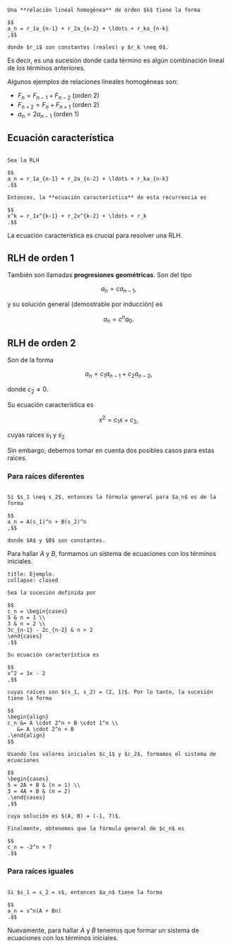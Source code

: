 ```ad-definition

Una **relación lineal homogénea** de orden $k$ tiene la forma

$$
a_n = r_1a_{n-1} + r_2a_{n-2} + \ldots + r_ka_{n-k}
,$$

donde $r_i$ son constantes (reales) y $r_k \neq 0$.

```

Es decir, es una sucesión donde cada término es algún combinación lineal de los términos anteriores.

Algunos ejemplos de relaciones lineales homogéneas son:

- $F_n = F_{n-1} + F_{n-2}$ (orden 2)
- $F_{n+2} = F_n + F_{n+1}$ (orden 2)
- $a_n = 2a_{n-1}$ (orden 1)

## Ecuación característica

```ad-definition

Sea la RLH

$$
a_n = r_1a_{n-1} + r_2a_{n-2} + \ldots + r_ka_{n-k}
.$$

Entonces, la **ecuación característica** de esta recurrencia es

$$
x^k = r_1x^{k-1} + r_2x^{k-2} + \ldots + r_k
.$$

```

La ecuación característica es crucial para resolver una RLH.

## RLH de orden 1

También son llamadas **progresiones geométricas**. Son del tipo

$$
a_n = ca_{n-1}
,$$

y su solución general (demostrable por inducción) es

$$
a_n = c^n a_0
.$$

## RLH de orden 2

Son de la forma

$$
a_n = c_1a_{n-1} + c_2a_{n-2}
,$$

donde $c_2 \neq 0$.

Su ecuación característica es

$$
x^2 = c_1x + c_2
,$$

cuyas raíces $s_1$ y $s_2$

Sin embargo, debemos tomar en cuenta dos posibles casos para estas raíces.

### Para raíces diferentes

```ad-theorem

Si $s_1 \neq s_2$, entonces la fórmula general para $a_n$ es de la forma

$$
a_n = A(s_1)^n + B(s_2)^n
,$$

donde $A$ y $B$ son constantes.

```

Para hallar $A$ y $B$, formamos un sistema de ecuaciones con los términos iniciales.

```ad-example
title: Ejemplo.
collapse: closed

Sea la sucesión definida por

$$
c_n = \begin{cases}
5 & n = 1 \\
3 & n = 2 \\
3c_{n-1} - 2c_{n-2} & n > 2
\end{cases}
.$$

Su ecuación característica es

$$
x^2 = 3x - 2
,$$

cuyas raíces son $(s_1, s_2) = (2, 1)$. Por lo tanto, la sucesión tiene la forma

$$
\begin{align}
c_n &= A \cdot 2^n + B \cdot 1^n \\
   &= A \cdot 2^n + B
.\end{align}
$$

Usando los valores iniciales $c_1$ y $c_2$, formamos el sistema de ecuaciones

$$
\begin{cases}
5 = 2A + B & (n = 1) \\
3 = 4A + B & (n = 2)
.\end{cases}
,$$

cuya solución es $(A, B) = (-1, 7)$.

Finalmente, obtenemos que la fórmula general de $c_n$ es

$$
c_n = -2^n + 7
.$$

```

### Para raíces iguales

```ad-theorem

Si $s_1 = s_2 = s$, entonces $a_n$ tiene la forma

$$
a_n = s^n(A + Bn)
.$$

```

Nuevamente, para hallar $A$ y $B$ tenemos que formar un sistema de ecuaciones con los términos iniciales.
